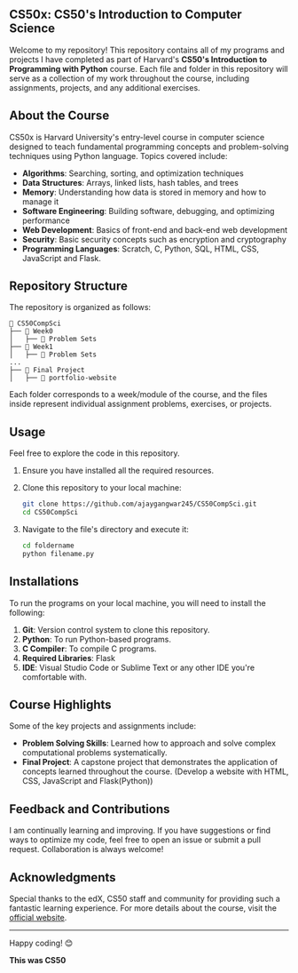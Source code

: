 ## CS50x: CS50's Introduction to Computer Science

Welcome to my repository! This repository contains all of my programs and projects I have completed as part of Harvard's **CS50's Introduction to Programming with Python** course. Each file and folder in this repository will serve as a collection of my work throughout the course, including assignments, projects, and any additional exercises.

## About the Course
CS50x is Harvard University's entry-level course in computer science designed to teach fundamental programming concepts and problem-solving techniques using Python language. Topics covered include:

- **Algorithms**: Searching, sorting, and optimization techniques
- **Data Structures**: Arrays, linked lists, hash tables, and trees
- **Memory**: Understanding how data is stored in memory and how to manage it
- **Software Engineering**: Building software, debugging, and optimizing performance
- **Web Development**: Basics of front-end and back-end web development
- **Security**: Basic security concepts such as encryption and cryptography
- **Programming Languages**: Scratch, C, Python, SQL, HTML, CSS, JavaScript and Flask.


## Repository Structure
The repository is organized as follows:

```
📂 CS50CompSci
├── 📁 Week0
│   ├── 📁 Problem Sets
├── 📁 Week1
│   ├── 📁 Problem Sets
...
├── 📁 Final Project
│   ├── 📁 portfolio-website
```

Each folder corresponds to a week/module of the course, and the files inside represent individual assignment problems, exercises, or projects.

## Usage
Feel free to explore the code in this repository.

1. Ensure you have installed all the required resources.
2. Clone this repository to your local machine:

   ```bash
   git clone https://github.com/ajaygangwar245/CS50CompSci.git
   cd CS50CompSci
   ```

3. Navigate to the file's directory and execute it:

   ```bash
   cd foldername
   python filename.py
   ```
## Installations
To run the programs on your local machine, you will need to install the following:
1. **Git**: Version control system to clone this repository.
2. **Python**: To run Python-based programs.
3. **C Compiler**: To compile C programs.
4. **Required Libraries**: Flask
5. **IDE**: Visual Studio Code or Sublime Text or any other IDE you're comfortable with.

## Course Highlights
Some of the key projects and assignments include:

- **Problem Solving Skills**: Learned how to approach and solve complex computational problems systematically.
- **Final Project**: A capstone project that demonstrates the application of concepts learned throughout the course. (Develop a website with HTML, CSS, JavaScript and Flask(Python))

## Feedback and Contributions
I am continually learning and improving. If you have suggestions or find ways to optimize my code, feel free to open an issue or submit a pull request. Collaboration is always welcome!

## Acknowledgments
Special thanks to the edX, CS50 staff and community for providing such a fantastic learning experience. For more details about the course, visit the [official website](https://cs50.harvard.edu/x/2024/).

---

Happy coding! 😊

**This was CS50**
